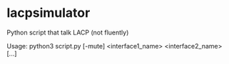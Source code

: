 # lacpsimulator
Python script that talk LACP (not fluently)

Usage: python3 script.py [-mute] <interface1_name> <interface2_name> [...]
